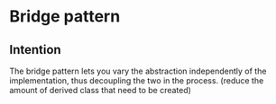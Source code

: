 # Bridge pattern

## Intention

The bridge pattern lets you vary the abstraction independently of the implementation, thus decoupling the two in the process. (reduce the amount of derived class that need to be created)

